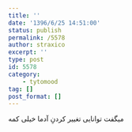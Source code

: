 ```yaml
---
title: ''
date: '1396/6/25 14:51:00'
status: publish
permalink: /5578
author: straxico
excerpt: ''
type: post
id: 5578
category:
    - tytomood
tag: []
post_format: []
---
```

میگفت توانایی تغییر کردنِ آدما خیلی کمه